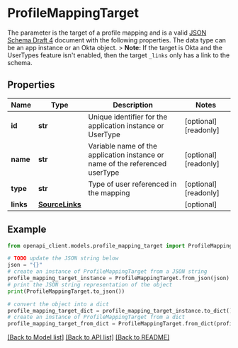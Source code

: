 # ProfileMappingTarget

The parameter is the target of a profile mapping and is a valid [JSON Schema Draft 4](https://datatracker.ietf.org/doc/html/draft-zyp-json-schema-04) document with the following properties. The data type can be an app instance or an Okta object.   > **Note:** If the target is Okta and the UserTypes feature isn't enabled, then the target `_links` only has a link to the schema.

## Properties

Name | Type | Description | Notes
------------ | ------------- | ------------- | -------------
**id** | **str** | Unique identifier for the application instance or UserType | [optional] [readonly] 
**name** | **str** | Variable name of the application instance or name of the referenced userType | [optional] [readonly] 
**type** | **str** | Type of user referenced in the mapping | [optional] [readonly] 
**links** | [**SourceLinks**](SourceLinks.md) |  | [optional] 

## Example

```python
from openapi_client.models.profile_mapping_target import ProfileMappingTarget

# TODO update the JSON string below
json = "{}"
# create an instance of ProfileMappingTarget from a JSON string
profile_mapping_target_instance = ProfileMappingTarget.from_json(json)
# print the JSON string representation of the object
print(ProfileMappingTarget.to_json())

# convert the object into a dict
profile_mapping_target_dict = profile_mapping_target_instance.to_dict()
# create an instance of ProfileMappingTarget from a dict
profile_mapping_target_from_dict = ProfileMappingTarget.from_dict(profile_mapping_target_dict)
```
[[Back to Model list]](../README.md#documentation-for-models) [[Back to API list]](../README.md#documentation-for-api-endpoints) [[Back to README]](../README.md)



